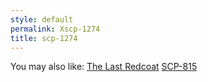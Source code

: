 ```yaml
---
style: default
permalink: Xscp-1274
title: scp-1274
---
```

You may also like:
[The Last Redcoat](http://scp-wiki.net/the-last-redcoat)
[SCP-815](http://scp-wiki.net/scp-815)